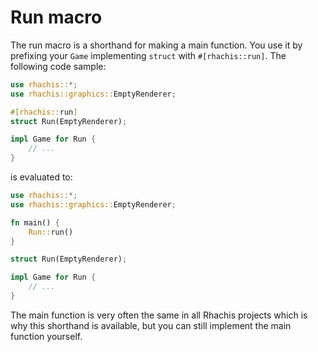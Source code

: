# Run macro

The run macro is a shorthand for making a main function. You use it by prefixing your `Game` implementing `struct` with `#[rhachis::run]`. The following code sample:

```rust
use rhachis::*;
use rhachis::graphics::EmptyRenderer;

#[rhachis::run]
struct Run(EmptyRenderer);

impl Game for Run {
    // ...
}
```

is evaluated to:

```rust
use rhachis::*;
use rhachis::graphics::EmptyRenderer;

fn main() {
    Run::run()
}

struct Run(EmptyRenderer);

impl Game for Run {
    // ...
}
```

The main function is very often the same in all Rhachis projects which is why this shorthand is available, but you can still implement the main function yourself.
